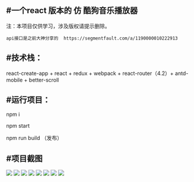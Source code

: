 
#一个react 版本的  仿 酷狗音乐播放器
---------

注：本项目仅供学习，涉及版权请提示删除。

    api接口是之前大神分享的  https://segmentfault.com/a/1190000010222913

#技术栈：
---------

react-create-app + react + redux + webpack + react-router（4.2）+ antd-mobile + better-scroll

#运行项目：
---------

 npm i

 npm start

 npm run build （发布）

#项目截图
---------
    
![](https://github.com/zhdxmw/wy-music/blob/master/project-img/a.jpeg)
![](https://github.com/zhdxmw/wy-music/blob/master/project-img/b.jpeg)
![](https://github.com/zhdxmw/wy-music/blob/master/project-img/c.jpeg)
![](https://github.com/zhdxmw/wy-music/blob/master/project-img/d.jpeg)
![](https://github.com/zhdxmw/wy-music/blob/master/project-img/e.jpeg)
![](https://github.com/zhdxmw/wy-music/blob/master/project-img/f.jpeg)
![](https://github.com/zhdxmw/wy-music/blob/master/project-img/g.jpeg)
![](https://github.com/zhdxmw/wy-music/blob/master/project-img/h.jpeg)

